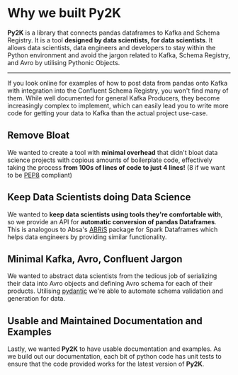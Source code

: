 # Why we built Py2K

**Py2K** is a library that connects pandas dataframes to Kafka and Schema Registry. It is a tool **designed by data scientists, for data scientists**. It allows data scientists, data engineers and developers to stay within the Python environment and avoid the jargon related to Kafka, Schema Registry, and Avro by utilising Pythonic Objects.

---

If you look online for examples of how to post data from pandas onto Kafka with integration into the Confluent Schema Registry, you won't find many of them. While well documented for general Kafka Producers, they become increasingly complex to implement, which can easily lead you to write more code for getting your data to Kafka than the actual project use-case.

## Remove Bloat

We wanted to create a tool with **minimal overhead** that didn't bloat data science projects with copious amounts of boilerplate code, effectively taking the process **from 100s of lines of code to just 4 lines!** (8 if we want to be [PEP8](https://www.python.org/dev/peps/pep-0008/) compliant)

## Keep Data Scientists doing Data Science

We wanted to **keep data scientists using tools they're comfortable with**, so we provide an API for **automatic conversion of pandas Dataframes**. This is analogous to Absa's [ABRiS](https://github.com/AbsaOSS/ABRiS) package for Spark Dataframes which helps data engineers by providing similar functionality.

## Minimal Kafka, Avro, Confluent Jargon

We wanted to abstract data scientists from the tedious job of serializing their data into Avro objects and defining Avro schema for each of their products. Utilising [pydantic](https://github.com/samuelcolvin/pydantic) we're able to automate schema validation and generation for data.

## Usable and Maintained Documentation and Examples

Lastly, we wanted **Py2K** to have usable documentation and examples. As we build out our documentation, each bit of python code has unit tests to ensure that the code provided works for the latest version of **Py2K**.
